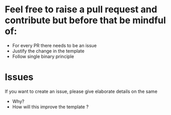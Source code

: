 # Feel free to raise a pull request and contribute but before that be mindful of:

* For every PR there needs to be an issue
* Justify the change in the template
* Follow single binary principle

# Issues

If you want to create an issue, please give elaborate details on the same

* Why?
* How will this improve the template ?

  
